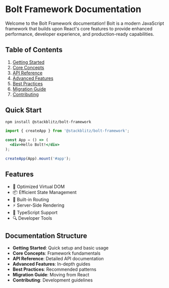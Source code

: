 # Bolt Framework Documentation

Welcome to the Bolt Framework documentation! Bolt is a modern JavaScript framework that builds upon React's core features to provide enhanced performance, developer experience, and production-ready capabilities.

## Table of Contents

1. [Getting Started](./getting-started.md)
2. [Core Concepts](./core-concepts.md)
3. [API Reference](./api-reference.md)
4. [Advanced Features](./advanced-features.md)
5. [Best Practices](./best-practices.md)
6. [Migration Guide](./migration-guide.md)
7. [Contributing](./contributing.md)

## Quick Start

```bash
npm install @stackblitz/bolt-framework
```

```jsx
import { createApp } from '@stackblitz/bolt-framework';

const App = () => (
  <div>Hello Bolt!</div>
);

createApp(App).mount('#app');
```

## Features

- 🚀 Optimized Virtual DOM
- 📦 Efficient State Management
- 🔄 Built-in Routing
- ⚡️ Server-Side Rendering
- 🎯 TypeScript Support
- 🔍 Developer Tools

## Documentation Structure

- **Getting Started**: Quick setup and basic usage
- **Core Concepts**: Framework fundamentals
- **API Reference**: Detailed API documentation
- **Advanced Features**: In-depth guides
- **Best Practices**: Recommended patterns
- **Migration Guide**: Moving from React
- **Contributing**: Development guidelines